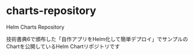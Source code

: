 # charts-repository
Helm Charts Repository

技術書典6で頒布した「自作アプリをHelm化して簡単デプロイ」でサンプルのChartを公開しているHelm Chartリポジトリです
